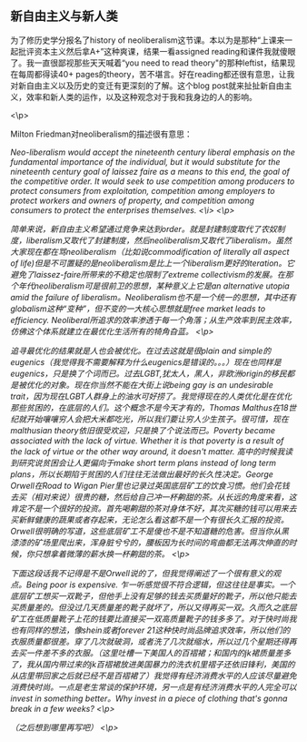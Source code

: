 ## 新自由主义与新人类

<p> 
  为了修历史学分报名了history of neoliberalism这节课。本以为是那种“上课来一起批评资本主义然后拿A+”这种爽课，结果一看assigned reading和课件我就傻眼了。我一直很鄙视那些天天喊着“you need to read theory"的那种leftist，结果现在每周都得读40+ pages的theory，苦不堪言。好在reading都还很有意思，让我对新自由主义以及历史的变迁有更深刻的了解。这个blog post就来扯扯新自由主义，效率和新人类的运作，以及这种观念对于我和我身边的人的影响。
  
  <\p>
<p>Milton Friedman对neoliberalism的描述很有意思：
    </p>
<p> 
  <i>
Neo-liberalism would accept the nineteenth century liberal emphasis on the fundamental importance of the individual, but it would substitute for the nineteenth century goal of laissez faire as a means to this end, the goal of the competitive order. It would seek to use competition among producers to protect consumers from exploitation, competition among employers to protect workers and owners of property, and competition among consumers to protect the enterprises themselves.
<\i>
  <\p> 
<p> 
  简单来说，新自由主义希望通过竞争来达到order。就是封建制度取代了农奴制度，liberalism又取代了封建制度，然后neoliberalism又取代了liberalism。虽然大家现在都在骂neoliberalism（比如说commodification of literally all aspect of life)但是不可置疑的是neoliberalism是比上一个liberalism更好的iteration。它避免了laissez-faire所带来的不稳定也限制了extreme collectivism的发展。在那个年代neoliberalism可是很前卫的思想，某种意义上它是an alternative utopia amid the failure of liberalism。Neoliberalism也不是一个统一的思想，其中还有globalism这种“变种”，但不变的一大核心思想就是free market leads to efficiency. Neoliberal所追求的效率渗透于每一个角落；从生产效率到民主效率，仿佛这个体系就建立在最优化生活所有的犄角旮蓝。
  <\p>
    
<p>
  追寻最优化的结果就是人也会被优化。在过去这就是很plain and simple的eugenics（我觉得我不需要解释为什么eugenics是错误的。。。）现在也同样是eugenics，只是换了个词而已。过去LGBT,犹太人，黑人，非欧洲origin的移民都是被优化的对象。现在你当然不能在大街上说being gay is an undesirable trait，因为现在LGBT人群身上的油水可好捞了。我觉得现在的人类优化是在优化那些贫困的，在底层的人们。这个概念不是今天才有的，Thomas Malthus在18世纪就开始嚷嚷穷人会把大米都吃光，所以我们要让穷人少生孩子。很可惜，现在malthusian theory依旧很受欢迎，只是换了个说法而已。Poverty became associated with the lack of virtue. Whether it is that poverty is a result of the lack of virtue or the other way around, it doesn't matter. 高中的时候我读到研究说贫困会让人更偏向于make short term plans instead of long term plans，所以长期陷于贫困的人们往往无法做出最好的长久性决定。George Orwell在Road to Wigan Pier里也记录过英国底层矿工的饮食习惯。他们会花钱去买（相对来说）很贵的糖，然后给自己冲一杯齁甜的茶。从长远的角度来看，这肯定不是一个很好的投资。首先喝齁甜的茶对身体不好，其次买糖的钱可以用来去买新鲜健康的蔬果或者存起来，无论怎么看这都不是一个有很长久汇报的投资。Orwell很明确的写道，这些底层矿工不是傻也不是不知道糖的危害。但当你从黑漆漆的矿场里爬出来，浑身脏兮兮的，腰板因为长时间的弯曲都无法再次伸直的时候，你只想拿着微薄的薪水换一杯齁甜的茶。
  <\p>
    
 <p>
   下面这段话我不记得是不是Orwell说的了，但我觉得阐述了一个很有意义的观点。Being poor is expensive. 乍一听感觉很不符合逻辑，但这往往是事实。一个底层矿工想买一双靴子，但他手上没有足够的钱去买质量好的靴子，所以他只能去买质量差的。但没过几天质量差的靴子就坏了，所以又得再买一双。久而久之底层矿工在低质量靴子上花的钱要比直接买一双高质量靴子的钱多多了。对于快时尚我也有同样的想法，像shein或者forever 21这种快时尚品牌追求效率，所以他们的衣服质量都很差。穿了几次就破洞，或者洗了几次就缩水，所以过几个星期还得再去买一件差不多的衣服。（这里吐槽一下美国人的百褶裙；和国内的jk裙质量差多了，我从国内带过来的jk百褶裙放进美国暴力的洗衣机里褶子还依旧锋利，美国的从店里带回家之后就已经不是百褶裙了）我觉得有经济消费水平的人应该尽量避免消费快时尚。一点是老生常谈的保护环境，另一点是有经济消费水平的人完全可以invest in something better。Why invest in a piece of clothing that's gonna break in a few weeks? 
   <\p>
 
  <p>
    （之后想到哪里再写吧）
    <\p>
